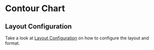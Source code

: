 # Contour Chart



## Layout Configuration

Take a look at [Layout Configuration](viz/layout.md) on how to configure the layout and format. 
